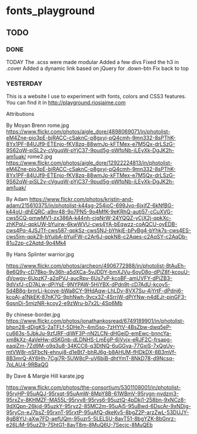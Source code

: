 # fonts_playground

## TODO


### DONE

  TODAY
  The .scss were made modular
  Added a few divs
  Fixed the h3 in .cover
  Added a dynamic link based on jQuery for .down-btn
  Fix back to top

### YESTERDAY




This is a website I use to experiment with fonts, colors and CSS3 features. You can find it in http://playground.riosjaime.com


Attributions

By Moyan Brenn
rome.jpg  https://www.flickr.com/photos/aigle_dore/4898069071/in/photolist-eM4Zne-pio3pE-bjRACC-cSaknC-p8gxyj-pQ4cmh-9mn332-8sPThK-8Yx1PF-84UJf9-ETEnjo-fKV8zq-88wmJp-kFTMex-e7M5Qx-drLSzG-9S62qW-piSL2v-cVguqW-pYjC37-9pud5g-pWfpNb-iLEyXk-DgJK2h-am1uak/
rome2.jpg
https://www.flickr.com/photos/aigle_dore/12922224813/in/photolist-eM4Zne-pio3pE-bjRACC-cSaknC-p8gxyj-pQ4cmh-9mn332-8sPThK-8Yx1PF-84UJf9-ETEnjo-fKV8zq-88wmJp-kFTMex-e7M5Qx-drLSzG-9S62qW-piSL2v-cVguqW-pYjC37-9pud5g-pWfpNb-iLEyXk-DgJK2h-am1uak/


By Adam
https://www.flickr.com/photos/kristin-and-adam/215610375/in/photolist-k44sg-254ioC-699Jvo-6jxjfZ-6kNfBG-k44oU-dhEQRC-a9nr48-9o7PN5-9o4MfK-9eKRhQ-autj57-cCuXVG-cws5CQ-pmwMV1-zx386A-k44nh-cjqNrW-24YQQZ-yCjX2j-qpkXc-zhKPqU-qpkUW-bYuirw-6kwWVU-cws4YA-bEqwzz-coAQCU-oyEDB-cws4Pq-4JSJTf-cws587-qpkSz-cws5NJ-bYhkjE-bPvBg4-bYhk7s-cws4ES-cws5im-qpkZ9-bYuibA-bYuiFW-c2Ar6J-qpkN8-c2Aqes-c2AqSY-c2AqDb-81u2zp-c2Aqtd-9o4Mk4

By Hans Splinter
warrior.jpg

https://www.flickr.com/photos/archeon/4906772988/in/photolist-8tAuEh-8e6Q9y-cD7Bko-9v36h-a5dXCa-5vJDDY-bmXJVu-6oyD8o-dPiZ8f-kcouU-dVowgv-6UpzK7-a2qPVJ-aucRpv-6Us7vP-kcoBF-amUVFY-dPiZB3-9dVxfJ-cD7ALw-dPiYsE-9NYPAW-5HiYBX-dPdn9t-cD7AdU-kcoy5-5d4B8g-brnrLi-kcoye-bWa8CY-9HdAqw-LhLDv-8VX7Su-4jYrtF-dPdnj6-kcoAj-a1NkEK-87nK7G-9phNwh-9vcx3Z-4SrrjW-dPiYNw-n4dEJr-pinGF3-6qsnDi-5mjzNR-kcoy2-e9zWru-b7x2L-4Sp6Mb


By
chinese-border.jpg
https://www.flickr.com/photos/jonathankosread/6749189901/in/photolist-bhpn28-dDigKS-2aTFLf-5DHe7r-4mi5so-7zHYtV-4BsZbw-dwq5eP-cu663s-5JbkJu-9zfJRF-diWF3P-nN2LCN-dHGeiD-emEwc-bnncYa-xm8kXz-4aVeHw-dSKGnb-dLDNHS-LmEgP-6jVvjx-eRJF2C-frsapg-eaqiZm-7Zd9M-o9q3u8-34KCC6-q3DtNQ-6uGGva-77GxiS-7xQgUy-mtVW8r-nSFbcN-ehnuj8-d1eBt7-bhRJ6g-b8AHUM-fHDkDX-8B3mVf-8B3mrQ-AY6Hh-7Cgi7R-5UW8cP-uV6biB-dhtYmT-8NkD78-d9Ncsq-7pLAU4-9RBaQG


By Dave & Margie Hill
karate.jpg

https://www.flickr.com/photos/the-consortium/5301108001/in/photolist-95ryHP-95uAQJ-95rxqt-95uAmW-8MpY8B-61WBmV-95rygn-nvdzm3-95rxZv-8KHMZF-MA55L-95ryv8-95rys6-95uztQ-4pDkj1-258bn-9xNCz8-9dXQpn-26kjd-95uzkY-95ryz2-85MC2m-95uAj5-95uBwd-6DscAr-9xNDig-95ryCn-eJ7bsZ-95rxnT-95rxtP-95uAfQ-dkeKv5-8bgZ2P-arzZwL-53DUJY-8gB8YU-aXw7FD-aefUQm-95uzr5-5LELSU-8avT51-8bgYZK-8bGnrz-e26LjM-95uzZ9-7ShtG1-8avT8m-8MuQ6U-7Secjc-8MuQEb
